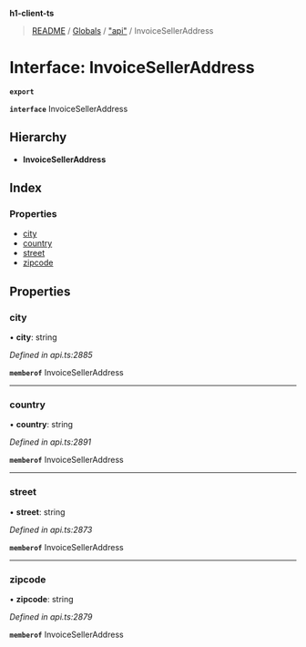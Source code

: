 **h1-client-ts**

> [README](../README.md) / [Globals](../globals.md) / ["api"](../modules/_api_.md) / InvoiceSellerAddress

# Interface: InvoiceSellerAddress

**`export`** 

**`interface`** InvoiceSellerAddress

## Hierarchy

* **InvoiceSellerAddress**

## Index

### Properties

* [city](_api_.invoiceselleraddress.md#city)
* [country](_api_.invoiceselleraddress.md#country)
* [street](_api_.invoiceselleraddress.md#street)
* [zipcode](_api_.invoiceselleraddress.md#zipcode)

## Properties

### city

•  **city**: string

*Defined in api.ts:2885*

**`memberof`** InvoiceSellerAddress

___

### country

•  **country**: string

*Defined in api.ts:2891*

**`memberof`** InvoiceSellerAddress

___

### street

•  **street**: string

*Defined in api.ts:2873*

**`memberof`** InvoiceSellerAddress

___

### zipcode

•  **zipcode**: string

*Defined in api.ts:2879*

**`memberof`** InvoiceSellerAddress

